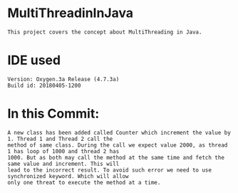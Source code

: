 # MultiThreadinInJava
	This project covers the concept about MultiThreading in Java.

# IDE used 
	Version: Oxygen.3a Release (4.7.3a)
	Build id: 20180405-1200

# In this Commit: 
	A new class has been added called Counter which increment the value by 1. Thread 1 and Thread 2 call the 
	method of same class. During the call we expect value 2000, as thread 1 has loop of 1000 and thread 2 has
	1000. But as both may call the method at the same time and fetch the same value and increment. This will 
	lead to the incorrect result. To avoid such error we need to use synchronized keyword. Which will allow
	only one threat to execute the method at a time. 